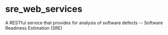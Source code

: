 sre_web_services
================

A RESTful service that provides for analysis of software defects -- Software Readiness Estimation (SRE)
